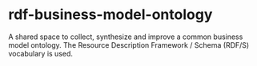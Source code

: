 # rdf-business-model-ontology
A shared space to collect, synthesize and improve a common business model ontology. The Resource Description Framework / Schema (RDF/S) vocabulary is used.
